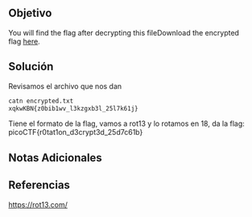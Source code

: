 ## Objetivo
You will find the flag after decrypting this fileDownload the encrypted flag [here](https://artifacts.picoctf.net/c/388/encrypted.txt).

## Solución
Revisamos el archivo que nos dan
```bash
catn encrypted.txt
xqkwKBN{z0bib1wv_l3kzgxb3l_25l7k61j}
```
Tiene el formato de la flag, vamos a rot13 y lo rotamos en 18, da la flag:
picoCTF{r0tat1on_d3crypt3d_25d7c61b}
## Notas Adicionales


## Referencias
https://rot13.com/
